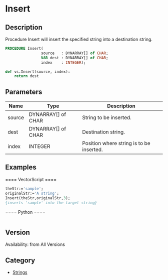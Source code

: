 # Insert

## Description
Procedure Insert will insert the specified string into a destination string.

```pascal
PROCEDURE Insert(
				source   : DYNARRAY[] of CHAR;
				VAR dest : DYNARRAY[] of CHAR;
				index    : INTEGER);
```

```python
def vs.Insert(source, index):
    return dest
```

## Parameters
|Name|Type|Description|
|---|---|---|
|source|DYNARRAY[] of CHAR|String to be inserted.|
|dest|DYNARRAY[] of CHAR|Destination string.|
|index|INTEGER|Position where string is to be inserted.|

## Examples
==== VectorScript ====
```pascal
theStr:='sample';
originalStr:='A string';
Insert(theStr,originalStr,3);
{inserts 'sample' into the target string}
```
==== Python ====
```python

```

## Version
Availability: from All Versions

## Category
* [Strings](../Categories/Strings.md)

